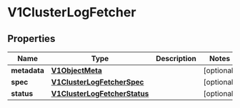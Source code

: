 # V1ClusterLogFetcher

## Properties
Name | Type | Description | Notes
------------ | ------------- | ------------- | -------------
**metadata** | [**V1ObjectMeta**](V1ObjectMeta.md) |  |  [optional]
**spec** | [**V1ClusterLogFetcherSpec**](V1ClusterLogFetcherSpec.md) |  |  [optional]
**status** | [**V1ClusterLogFetcherStatus**](V1ClusterLogFetcherStatus.md) |  |  [optional]
